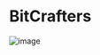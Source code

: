 # BitCrafters
![image](https://github.com/BitCrafters-CF/project-prep/assets/86382359/c7e32b7e-a5dc-49e7-99f1-f600138e10e2)
